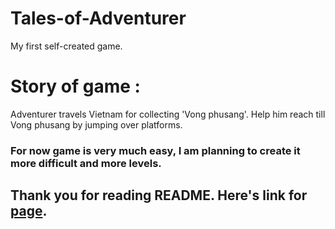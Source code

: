 
# Tales-of-Adventurer
My first self-created game.

# Story of game : 
 Adventurer travels Vietnam for collecting 'Vong phusang'. Help him reach till Vong phusang by jumping over platforms.

### **For now game is very much easy, I am planning to create it more difficult and more levels.**

## Thank you for reading README. Here's link for [page](https://aayushjadhav.github.io/Tales-of-Adventurer/).
